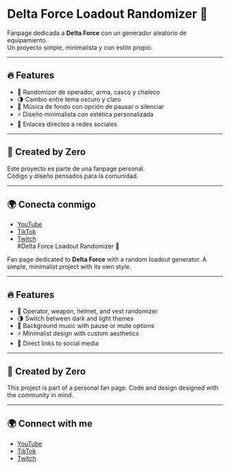 # Delta Force Loadout Randomizer 🎲

Fanpage dedicada a **Delta Force** con un generador aleatorio de equipamiento.  
Un proyecto simple, minimalista y con estilo propio.  

---

## 🔥 Features
- 🎰 Randomizer de operador, arma, casco y chaleco  
- 🌗 Cambio entre tema oscuro y claro  
- 🎵 Música de fondo con opción de pausar o silenciar  
- ⚡ Diseño minimalista con estética personalizada  
- 📱 Enlaces directos a redes sociales  

---

## 🌌 Created by Zero
Este proyecto es parte de una fanpage personal.  
Código y diseño pensados para la comunidad.  

---

## 🌍 Conecta conmigo
- [YouTube](https://www.youtube.com/@ZeroYTDF)  
- [TikTok](https://www.tiktok.com/@yeik.br)  
- [Twitch](https://www.twitch.tv/yeikollb)  
#Delta Force Loadout Randomizer 🎲

Fan page dedicated to **Delta Force** with a random loadout generator.
A simple, minimalist project with its own style.

---

## 🔥 Features
- 🎰 Operator, weapon, helmet, and vest randomizer
- 🌗 Switch between dark and light themes
- 🎵 Background music with pause or mute options
- ⚡ Minimalist design with custom aesthetics
- 📱 Direct links to social media

---

## 🌌 Created by Zero
This project is part of a personal fan page.
Code and design designed with the community in mind.

---

## 🌍 Connect with me
- [YouTube](https://www.youtube.com/@ZeroYTDF)
- [TikTok](https://www.tiktok.com/@yeik.br)
- [Twitch](https://www.twitch.tv/yeikollb)
